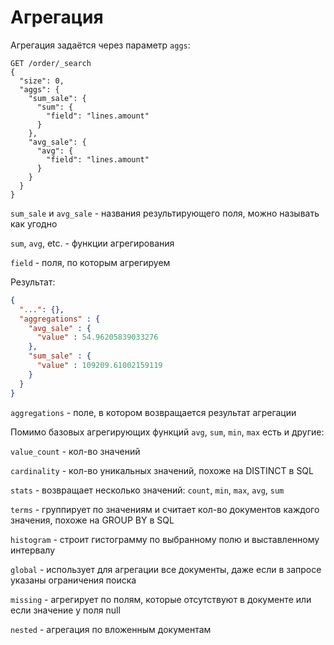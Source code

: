 # Агрегация

Агрегация задаётся через параметр `aggs`:

```http
GET /order/_search
{
  "size": 0,
  "aggs": {
    "sum_sale": {
      "sum": {
        "field": "lines.amount"
      }
    },
    "avg_sale": {
      "avg": {
        "field": "lines.amount"
      }
    }
  }
}
```

`sum_sale` и `avg_sale` - названия результирующего поля, можно называть как угодно

`sum`, `avg`, etc. - функции агрегирования

`field` - поля, по которым агрегируем

Результат:
```json
{
  "...": {},
  "aggregations" : {
    "avg_sale" : {
      "value" : 54.96205839033276
    },
    "sum_sale" : {
      "value" : 109209.61002159119
    }
  }
}
```

`aggregations` - поле, в котором возвращается результат агрегации

Помимо базовых агрегирующих функций `avg`, `sum`, `min`, `max` есть и другие:

`value_count` - кол-во значений

`cardinality` - кол-во уникальных значений, похоже на DISTINCT в SQL

`stats` - возвращает несколько значений: `count`, `min`, `max`, `avg`, `sum`

`terms` - группирует по значениям и считает кол-во документов каждого значения, похоже на GROUP BY в SQL

`histogram` - строит гистограмму по выбранному полю и выставленному интервалу

`global` - использует для агрегации все документы, даже если в запросе указаны ограничения поиска

`missing` - агрегирует по полям, которые отсутствуют в документе или если значение у поля null

`nested` - агрегация по вложенным документам
